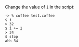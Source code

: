 Change the value of `i` in the script:
~~~
-> % coffee test.coffee
$ i
> 32
$ i += 2
> 34
$ stop
ahh 34
~~~
